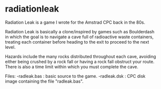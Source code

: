radiationleak
=============


Radiation Leak is a game I wrote for the Amstrad CPC 
back in the 80s.

Radiation Leak is basically a clone/inspired by games such as 
Boulderdash in which the goal is to navigate a cave full of 
radioactive waste containers, treating each container before
heading to the exit to proceed to the next level.

Hazards include the many rocks distributed throughout each cave,
avoiding either being crushed by a rock fall or having a rock
fall obstruct your route. There is also a time limit within
which you must complete the cave.



Files:
-radleak.bas : basic source to the game.
-radleak.dsk : CPC disk image containing the file "radleak.bas".

 
